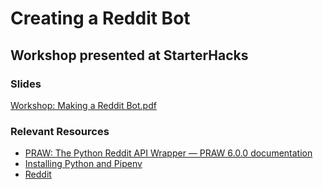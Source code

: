 # Creating a Reddit Bot
## Workshop presented at StarterHacks

### Slides

[Workshop: Making a Reddit Bot.pdf]()

### Relevant Resources

* [PRAW: The Python Reddit API Wrapper — PRAW 6.0.0 documentation](https://praw.readthedocs.io/en/latest/)
* [Installing Python and Pipenv](https://docs.python-guide.org/starting/installation/)
* [Reddit](reddit.com)



 
